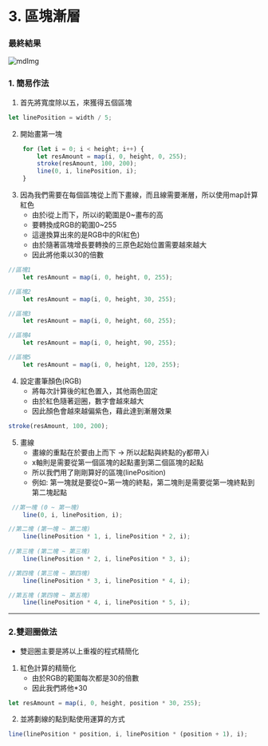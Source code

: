 # 3. 區塊漸層 

### 最終結果
![mdImg](https://github.com/LonelyYeezhiChicken/p5Js-Demo/raw/main/Gradient/Gradient.png)


### 1. 簡易作法
1. 首先將寬度除以五，來獲得五個區塊

```javaScript
let linePosition = width / 5;
```
2. 開始畫第一塊

```javaScript
    for (let i = 0; i < height; i++) {
        let resAmount = map(i, 0, height, 0, 255);
        stroke(resAmount, 100, 200);
        line(0, i, linePosition, i);
    }
```
3. 因為我們需要在每個區塊從上而下畫線，而且線需要漸層，所以使用map計算紅色
    - 由於i從上而下，所以i的範圍是0~畫布的高
    - 要轉換成RGB的範圍0~255
    - 這邊換算出來的是RGB中的R(紅色)
    - 由於隨著區塊增長要轉換的三原色起始位置需要越來越大
    - 因此將他乘以30的倍數

```javaScript
//區塊1
    let resAmount = map(i, 0, height, 0, 255);

//區塊2
    let resAmount = map(i, 0, height, 30, 255);

//區塊3
    let resAmount = map(i, 0, height, 60, 255);

//區塊4
    let resAmount = map(i, 0, height, 90, 255);

//區塊5
    let resAmount = map(i, 0, height, 120, 255);
```
4. 設定畫筆顏色(RGB)
    - 將每次計算後的紅色置入，其他兩色固定
    - 由於紅色隨著迴圈，數字會越來越大
    - 因此顏色會越來越偏紫色，藉此達到漸層效果

```javaScript
stroke(resAmount, 100, 200);
```
5. 畫線
    - 畫線的重點在於要由上而下 -> 所以起點與終點的y都帶入i
    - x軸則是需要從第一個區塊的起點畫到第二個區塊的起點
    - 所以我們用了剛剛算好的區塊(linePosition)
    - 例如: 第一塊就是要從0~第一塊的終點，第二塊則是需要從第一塊終點到第二塊起點

```javaScript
 //第一塊 (0 ~ 第一塊)
    line(0, i, linePosition, i);

//第二塊 (第一塊 ~ 第二塊)
    line(linePosition * 1, i, linePosition * 2, i);
            
//第三塊 (第二塊 ~ 第三塊)
    line(linePosition * 2, i, linePosition * 3, i);

//第四塊 (第三塊 ~ 第四塊)
    line(linePosition * 3, i, linePosition * 4, i);

//第五塊 (第四塊 ~ 第五塊)
    line(linePosition * 4, i, linePosition * 5, i);
```
---
### 2.雙迴圈做法
- 雙迴圈主要是將以上重複的程式精簡化

1. 紅色計算的精簡化
    - 由於RGB的範圍每次都是30的倍數
    - 因此我們將他*30

```javaScript
let resAmount = map(i, 0, height, position * 30, 255);
```
2. 並將劃線的點到點使用運算的方式

```javaScript
line(linePosition * position, i, linePosition * (position + 1), i);
```


